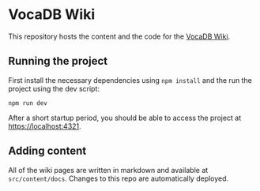 # VocaDB Wiki

This repository hosts the content and the code for the [VocaDB Wiki](https://wiki.vocadb.net).

## Running the project

First install the necessary dependencies using `npm install` and the run the project using the dev script:

```shell
npm run dev
```

After a short startup period, you should be able to access the project at [https://localhost:4321](https://localhost:4321).

## Adding content

All of the wiki pages are written in markdown and available at `src/content/docs`. Changes to this repo are automatically deployed.
